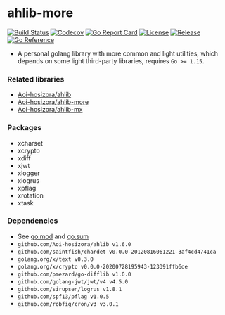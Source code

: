 # ahlib-more

[![Build Status](https://travis-ci.com/Aoi-hosizora/ahlib-more.svg?branch=master)](https://travis-ci.com/Aoi-hosizora/ahlib-more)
[![Codecov](https://codecov.io/gh/Aoi-hosizora/ahlib-more/branch/master/graph/badge.svg)](https://codecov.io/gh/Aoi-hosizora/ahlib-more)
[![Go Report Card](https://goreportcard.com/badge/github.com/Aoi-hosizora/ahlib-more)](https://goreportcard.com/report/github.com/Aoi-hosizora/ahlib-more)
[![License](http://img.shields.io/badge/license-mit-blue.svg)](./LICENSE)
[![Release](https://img.shields.io/github/v/release/Aoi-hosizora/ahlib-more)](https://github.com/Aoi-hosizora/ahlib-more/releases)
[![Go Reference](https://pkg.go.dev/badge/github.com/Aoi-hosizora/ahlib-more.svg)](https://pkg.go.dev/github.com/Aoi-hosizora/ahlib-more)

+ A personal golang library with more common and light utilities, which depends on some light third-party libraries, requires `Go >= 1.15`.

### Related libraries

+ [Aoi-hosizora/ahlib](https://github.com/Aoi-hosizora/ahlib)
+ [Aoi-hosizora/ahlib-more](https://github.com/Aoi-hosizora/ahlib-more)
+ [Aoi-hosizora/ahlib-mx](https://github.com/Aoi-hosizora/ahlib-mx)

### Packages

+ xcharset
+ xcrypto
+ xdiff
+ xjwt
+ xlogger
+ xlogrus
+ xpflag
+ xrotation
+ xtask

### Dependencies

+ See [go.mod](./go.mod) and [go.sum](./go.sum)
+ `github.com/Aoi-hosizora/ahlib v1.6.0`
+ `github.com/saintfish/chardet v0.0.0-20120816061221-3af4cd4741ca`
+ `golang.org/x/text v0.3.0`
+ `golang.org/x/crypto v0.0.0-20200728195943-123391ffb6de`
+ `github.com/pmezard/go-difflib v1.0.0`
+ `github.com/golang-jwt/jwt/v4 v4.5.0`
+ `github.com/sirupsen/logrus v1.8.1`
+ `github.com/spf13/pflag v1.0.5`
+ `github.com/robfig/cron/v3 v3.0.1`
